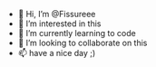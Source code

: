 - 👋 Hi, I’m @Fissureee
- 👀 I’m interested in this
- 🌱 I’m currently learning to code
- 💞️ I’m looking to collaborate on this
- 📫 have a nice day ;)

<!---
Fissureee/Fissureee is a ✨ special ✨ repository because its `README.md` (this file) appears on your GitHub profile.
You can click the Preview link to take a look at your changes.
--->
